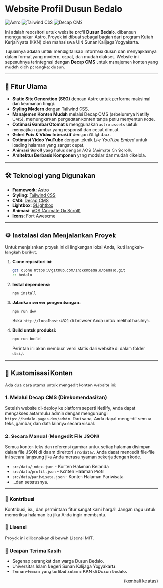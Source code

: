 # Website Profil Dusun Bedalo

![Astro](https://img.shields.io/badge/Astro-4.9.2-FF5D01?logo=astro)
![Tailwind CSS](https://img.shields.io/badge/Tailwind_CSS-3.4.3-38B2AC?logo=tailwind-css)
![Decap CMS](https://img.shields.io/badge/Decap_CMS-2.10.19-563D7C?logo=decap-cms)

Ini adalah repositori untuk website profil **Dusun Bedalo**, dibangun menggunakan Astro. Proyek ini dibuat sebagai bagian dari program Kuliah Kerja Nyata (KKN) oleh mahasiswa UIN Sunan Kalijaga Yogyakarta.

Tujuannya adalah untuk mendigitalisasi informasi dusun dan menyajikannya dalam format yang modern, cepat, dan mudah diakses. Website ini sepenuhnya terintegrasi dengan **Decap CMS** untuk manajemen konten yang mudah oleh perangkat dusun.

***

## 🚀 Fitur Utama

* **Static Site Generation (SSG)** dengan Astro untuk performa maksimal dan keamanan tinggi.
* **Styling Modern** dengan Tailwind CSS.
* **Manajemen Konten Mudah** melalui Decap CMS (sebelumnya Netlify CMS), memungkinkan pengeditan konten tanpa perlu menyentuh kode.
* **Optimasi Gambar Otomatis** menggunakan `astro:assets` untuk menyajikan gambar yang responsif dan cepat dimuat.
* **Galeri Foto & Video Interaktif** dengan GLightbox.
* **Optimasi Video YouTube** dengan teknik *Lite YouTube Embed* untuk loading halaman yang sangat cepat.
* **Animasi Scroll** yang halus dengan AOS (Animate On Scroll).
* **Arsitektur Berbasis Komponen** yang modular dan mudah dikelola.

***

## 🛠️ Teknologi yang Digunakan

* **Framework**: [Astro](https://astro.build/)
* **Styling**: [Tailwind CSS](https://tailwindcss.com/)
* **CMS**: [Decap CMS](https://decapcms.org/)
* **Lightbox**: [GLightbox](https://biati-digital.github.io/glightbox/)
* **Animasi**: [AOS (Animate On Scroll)](https://michalsnik.github.io/aos/)
* **Icons**: [Font Awesome](https://fontawesome.com/)

***

## ⚙️ Instalasi dan Menjalankan Proyek

Untuk menjalankan proyek ini di lingkungan lokal Anda, ikuti langkah-langkah berikut:

1.  **Clone repositori ini:**
    ```bash
    git clone https://github.com/inikknbedalo/bedalo.git
    cd bedalo
    ```

2.  **Instal dependensi:**
    ```bash
    npm install
    ```

3.  **Jalankan server pengembangan:**
    ```bash
    npm run dev
    ```
    Buka `http://localhost:4321` di browser Anda untuk melihat hasilnya.

4.  **Build untuk produksi:**
    ```bash
    npm run build
    ```
    Perintah ini akan membuat versi statis dari website di dalam folder `dist/`.

***

## 🎨 Kustomisasi Konten

Ada dua cara utama untuk mengedit konten website ini:

### 1. Melalui Decap CMS (Direkomendasikan)

Setelah website di-deploy ke platform seperti Netlify, Anda dapat mengakses antarmuka admin dengan mengunjungi `https://bedalo.pages.dev/admin`. Dari sana, Anda dapat mengedit semua teks, gambar, dan data lainnya secara visual.

### 2. Secara Manual (Mengedit File JSON)

Semua konten teks dan referensi gambar untuk setiap halaman disimpan dalam file JSON di dalam direktori `src/data/`. Anda dapat mengedit file-file ini secara langsung jika Anda merasa nyaman bekerja dengan kode.

* `src/data/index.json` - Konten Halaman Beranda
* `src/data/profil.json` - Konten Halaman Profil
* `src/data/pariwisata.json` - Konten Halaman Pariwisata
* ...dan seterusnya.

---

### 🤝 Kontribusi

Kontribusi, isu, dan permintaan fitur sangat kami hargai! Jangan ragu untuk memeriksa halaman isu jika Anda ingin membantu.

### 📄 Lisensi

Proyek ini dilisensikan di bawah Lisensi MIT.

### 🙏 Ucapan Terima Kasih

* Segenap perangkat dan warga Dusun Bedalo.
* Universitas Islam Negeri Sunan Kalijaga Yogyakarta.
* Teman-teman yang terlibat selama KKN di Dusun Bedalo.

<p align="right">(<a href="#website-profil-dusun-bedalo">kembali ke atas</a>)</p>